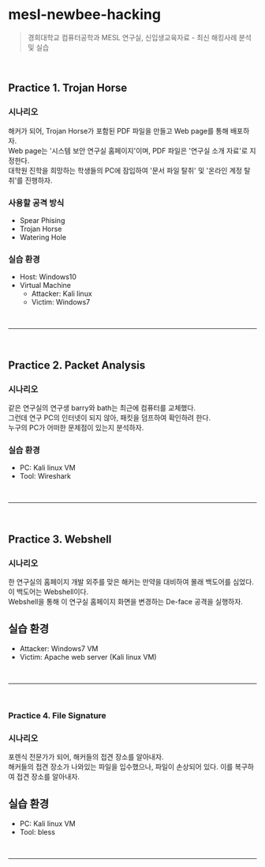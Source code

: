 # mesl-newbee-hacking

> 경희대학교 컴퓨터공학과 MESL 연구실, 신입생교육자료 - 최신 해킹사례 분석 및 실습  

<br>

## Practice 1. Trojan Horse  

### 시나리오  

해커가 되어, Trojan Horse가 포함된 PDF 파일을 만들고 Web page를 통해 배포하자.  
Web page는 '시스템 보안 연구실 홈페이지'이며, PDF 파일은 '연구실 소개 자료'로 지정한다.  
대학원 진학을 희망하는 학생들의 PC에 잠입하여 '문서 파일 탈취' 및 '온라인 계정 탈취'를 진행하자.  

### 사용할 공격 방식  

* Spear Phising  
* Trojan Horse  
* Watering Hole  

### 실습 환경  

* Host: Windows10
* Virtual Machine  
  * Attacker: Kali linux  
  * Victim: Windows7   


<br>

***

<br>

## Practice 2. Packet Analysis  

### 시나리오  

같은 연구실의 연구생 barry와 bath는 최근에 컴퓨터를 교체했다.  
그런데 연구  PC의 인터넷이 되지 않아, 패킷을 덤프하여 확인하려 한다.  
누구의 PC가 어떠한 문제점이 있는지 분석하자.  

### 실습 환경  

* PC: Kali linux VM  
* Tool: Wireshark  

<br>

***  

<br>

## Practice 3. Webshell  

### 시나리오  

한 연구실의 홈페이지 개발 외주를 맞은 해커는 만약을 대비하여 몰래 백도어를 심었다.  
이 백도어는 Webshell이다.  
Webshell을 통해 이 연구실 홈페이지 화면을 변경하는 De-face 공격을 실행하자.  

## 실습 환경  

* Attacker: Windows7 VM  
* Victim: Apache web server (Kali linux VM)  

<br>

***

<br>

### Practice 4. File Signature  

### 시나리오  

포렌식 전문가가 되어, 해커들의 접견 장소를 알아내자.  
해커들의 접견 장소가 나와있는 파일을 입수했으나, 파일이 손상되어 있다.
이를 복구하여 접견 장소를 알아내자.  

## 실습 환경  

* PC: Kali linux VM  
* Tool: bless  

<br>

***

<br>
